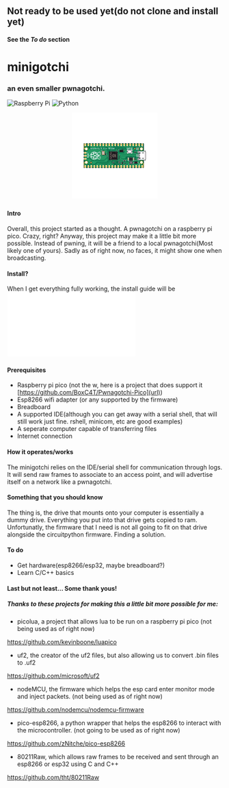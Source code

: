 ## Not ready to be used yet(do not clone and install yet)
#### See the _To do_ section
# minigotchi
###
### an even smaller pwnagotchi.
![Raspberry Pi](https://img.shields.io/badge/-RaspberryPi-C51A4A?style=for-the-badge&logo=Raspberry-Pi)
![Python](https://img.shields.io/badge/python-3670A0?style=for-the-badge&logo=python&logoColor=ffdd54)
<p align="center">
  <img width="200" height="200" src="/images/ra1ux5gj17u91.png">
</p>

###
#### Intro
Overall, this project started as a thought. A pwnagotchi on a raspberry pi pico. Crazy, right? Anyway, this project may make it a little bit more possible. Instead of pwning, it will be a friend to a local pwnagotchi(Most likely one of yours). Sadly as of right now, no faces, it might show one when broadcasting.
####
#### Install?
When I get everything fully working, the install guide will be ![here](INSTALL.md)
####
#### Prerequisites
- Raspberry pi pico (not the w, here is a project that does support it [https://github.com/BoxC4T/Pwnagotchi-Pico](url))
- Esp8266 wifi adapter (or any supported by the firmware)
- Breadboard
- A supported IDE(although you can get away with a serial shell, that will still work just fine. rshell, minicom, etc are good examples)
- A seperate computer capable of transferring files
- Internet connection
#### How it operates/works
The minigotchi relies on the IDE/serial shell for communication through logs. It will send raw frames to associate to an access point, and will advertise itself on a network like a pwnagotchi. 
#### Something that you should know
The thing is, the drive that mounts onto your computer is essentially a dummy drive. Everything you put into that drive gets copied to ram. Unfortunatly, the firmware that I need is not all going to fit on that drive alongside the circuitpython firmware. Finding a solution.
####
#### To do
- Get hardware(esp8266/esp32, maybe breadboard?)
- Learn C/C++ basics
#### Last but not least... Some thank yous!
##### Thanks to these projects for making this a little bit more possible for me:
- picolua, a project that allows lua to be run on a raspberry pi pico (not being used as of right now)

https://github.com/kevinboone/luapico

- uf2, the creator of the uf2 files, but also allowing us to convert .bin files to .uf2

https://github.com/microsoft/uf2

- nodeMCU, the firmware which helps the esp card enter monitor mode and inject packets. (not being used as of right now)

https://github.com/nodemcu/nodemcu-firmware

- pico-esp8266, a python wrapper that helps the esp8266 to interact with the microcontroller. (not going to be used as of right now)

https://github.com/zNitche/pico-esp8266

- 80211Raw, which allows raw frames to be received and sent through an esp8266 or esp32 using C and C++

https://github.com/tht/80211Raw
